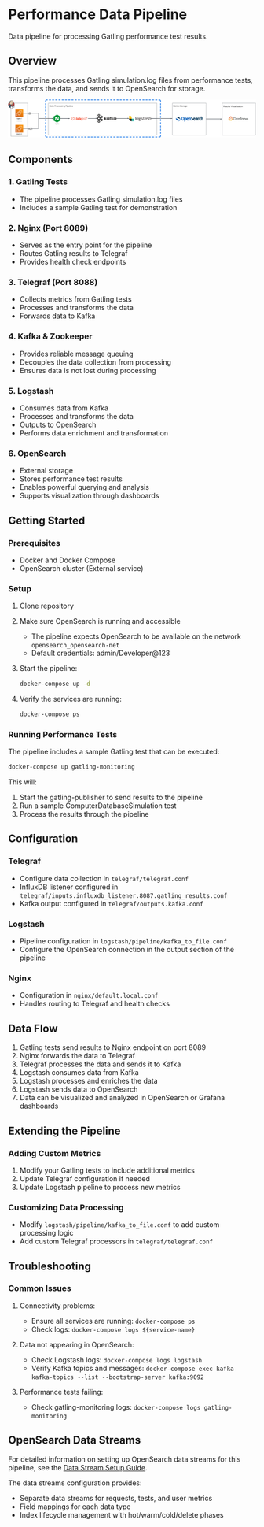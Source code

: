 # Performance Data Pipeline

Data pipeline for processing Gatling performance test results.

## Overview

This pipeline processes Gatling simulation.log files from performance tests, transforms the data, and sends it to OpenSearch for storage.

![Diagram](img/diagram.svg)

## Components

### 1. Gatling Tests

- The pipeline processes Gatling simulation.log files
- Includes a sample Gatling test for demonstration

### 2. Nginx (Port 8089)

- Serves as the entry point for the pipeline
- Routes Gatling results to Telegraf
- Provides health check endpoints

### 3. Telegraf (Port 8088)

- Collects metrics from Gatling tests
- Processes and transforms the data
- Forwards data to Kafka

### 4. Kafka & Zookeeper

- Provides reliable message queuing
- Decouples the data collection from processing
- Ensures data is not lost during processing

### 5. Logstash

- Consumes data from Kafka
- Processes and transforms the data
- Outputs to OpenSearch
- Performs data enrichment and transformation

### 6. OpenSearch

- External storage 
- Stores performance test results
- Enables powerful querying and analysis
- Supports visualization through dashboards

## Getting Started

### Prerequisites

- Docker and Docker Compose
- OpenSearch cluster (External service)

### Setup

1. Clone repository

2. Make sure OpenSearch is running and accessible
   - The pipeline expects OpenSearch to be available on the network `opensearch_opensearch-net`
   - Default credentials: admin/Developer@123

3. Start the pipeline:
   ```bash
   docker-compose up -d
   ```

4. Verify the services are running:
   ```bash
   docker-compose ps
   ```

### Running Performance Tests

The pipeline includes a sample Gatling test that can be executed:

```bash
docker-compose up gatling-monitoring
```

This will:
1. Start the gatling-publisher to send results to the pipeline
2. Run a sample ComputerDatabaseSimulation test
3. Process the results through the pipeline

## Configuration

### Telegraf

- Configure data collection in `telegraf/telegraf.conf`
- InfluxDB listener configured in `telegraf/inputs.influxdb_listener.8087.gatling_results.conf`
- Kafka output configured in `telegraf/outputs.kafka.conf`

### Logstash

- Pipeline configuration in `logstash/pipeline/kafka_to_file.conf`
- Configure the OpenSearch connection in the output section of the pipeline

### Nginx

- Configuration in `nginx/default.local.conf`
- Handles routing to Telegraf and health checks

## Data Flow

1. Gatling tests send results to Nginx endpoint on port 8089
2. Nginx forwards the data to Telegraf
3. Telegraf processes the data and sends it to Kafka
4. Logstash consumes data from Kafka
5. Logstash processes and enriches the data
6. Logstash sends data to OpenSearch
7. Data can be visualized and analyzed in OpenSearch or Grafana dashboards

## Extending the Pipeline

### Adding Custom Metrics

1. Modify your Gatling tests to include additional metrics
2. Update Telegraf configuration if needed
3. Update Logstash pipeline to process new metrics

### Customizing Data Processing

- Modify `logstash/pipeline/kafka_to_file.conf` to add custom processing logic
- Add custom Telegraf processors in `telegraf/telegraf.conf`

## Troubleshooting

### Common Issues

1. Connectivity problems:
   - Ensure all services are running: `docker-compose ps`
   - Check logs: `docker-compose logs ${service-name}`

2. Data not appearing in OpenSearch:
   - Check Logstash logs: `docker-compose logs logstash`
   - Verify Kafka topics and messages: `docker-compose exec kafka kafka-topics --list --bootstrap-server kafka:9092`

3. Performance tests failing:
   - Check gatling-monitoring logs: `docker-compose logs gatling-monitoring`

## OpenSearch Data Streams

For detailed information on setting up OpenSearch data streams for this pipeline, see the [Data Stream Setup Guide](opensearch/DATASTREAM_SETUP.md).

The data streams configuration provides:
- Separate data streams for requests, tests, and user metrics
- Field mappings for each data type
- Index lifecycle management with hot/warm/cold/delete phases